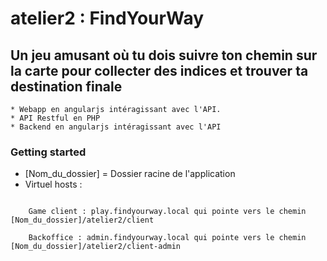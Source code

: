 # atelier2 : FindYourWay

## Un jeu amusant où tu dois suivre ton chemin sur la carte pour collecter des indices et trouver ta destination finale

    * Webapp en angularjs intéragissant avec l'API.
    * API Restful en PHP
    * Backend en angularjs intéragissant avec l'API

### Getting started

* [Nom_du_dossier] = Dossier racine de l'application
* Virtuel hosts :
``` API : backend.findyourway.local qui pointe vers le chemin [Nom_du_dossier]/atelier2/api

    Game client : play.findyourway.local qui pointe vers le chemin [Nom_du_dossier]/atelier2/client
    
    Backoffice : admin.findyourway.local qui pointe vers le chemin [Nom_du_dossier]/atelier2/client-admin
```
